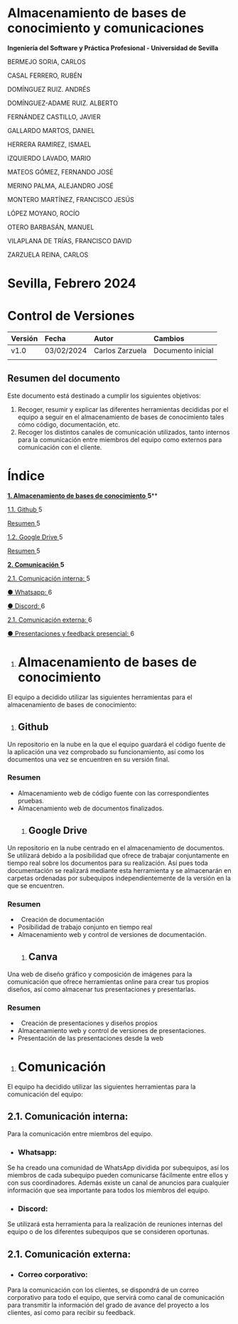 ﻿# Almacenamiento de bases de conocimiento y comunicaciones

<a name="_576gf9ppazqt"></a>**Ingeniería del Software y Práctica Profesional - Universidad de Sevilla**

BERMEJO SORIA, CARLOS

CASAL FERRERO, RUBÉN

DOMÍNGUEZ RUIZ. ANDRÉS

DOMÍNGUEZ-ADAME RUIZ. ALBERTO

FERNÁNDEZ CASTILLO, JAVIER

GALLARDO MARTOS, DANIEL

HERRERA RAMIREZ, ISMAEL

IZQUIERDO LAVADO, MARIO

MATEOS GÓMEZ, FERNANDO JOSÉ

MERINO PALMA, ALEJANDRO JOSÉ

MONTERO MARTÍNEZ, FRANCISCO JESÚS

LÓPEZ MOYANO, ROCÍO

OTERO BARBASÁN, MANUEL

VILAPLANA DE TRÍAS, FRANCISCO DAVID

ZARZUELA REINA, CARLOS
# <a name="_pg8quxt9d0oa"></a>**Sevilla, Febrero 2024**
# <a name="_z05qqri5g3tk"></a>Control de Versiones


|**Versión**|**Fecha**|**Autor**|**Cambios**|
| :- | :- | :- | :- |
|v1.0|03/02/2024|Carlos Zarzuela|Documento inicial|
|||||

## <a name="_lj1qgmxpo5ez"></a>**Resumen del documento**
Este documento está destinado a cumplir los siguientes objetivos:

1. Recoger, resumir y explicar las diferentes herramientas decididas por el equipo a seguir en el almacenamiento de bases de conocimiento tales cómo código, documentación, etc.
1. Recoger los distintos canales de comunicación utilizados, tanto internos para la comunicación entre miembros del equipo como externos para comunicación con el cliente.



# <a name="_1fob9te"></a>
# <a name="_9j8c07fxd5sy"></a>Índice
[**1. Almacenamiento de bases de conocimiento**	](#_3znysh7)**5****

[1.1. Github	](#_2et92p0)5

[Resumen	](#_vdxyxtj6279f)5

[1.2. Google Drive	](#_tyjcwt)5

[Resumen	](#_3eefzf7wraer)5

[**2. Comunicación**	](#_c4wbdg2rka12)**5**

[2.1. Comunicación interna:	](#_re4ogigp6xzq)5

[● Whatsapp:	](#_t25p2ybzg9o6)6

[● Discord:	](#_84t3uif5lwpq)6

[2.1. Comunicación externa:	](#_7gnavsdmhx31)6

[● Presentaciones y feedback presencial:	](#_4t00ixuyhgmg)6



















1. # <a name="_3znysh7"></a> Almacenamiento de bases de conocimiento
El equipo a decidido utilizar las siguientes herramientas para el almacenamiento de bases de conocimiento:
1. ## <a name="_2et92p0"></a>**Github**
Un repositorio en la nube en la que el equipo guardará el código fuente de la aplicación una vez comprobado su funcionamiento, así como los documentos una vez se encuentren en su versión final.
### <a name="_vdxyxtj6279f"></a>Resumen
- Almacenamiento web de código fuente con las correspondientes pruebas.
- Almacenamiento web de documentos finalizados.
  1. ## <a name="_tyjcwt"></a>**Google Drive**
Un repositorio en la nube centrado en el almacenamiento de documentos. Se utilizará debido a la posibilidad que ofrece de trabajar conjuntamente en tiempo real sobre los documentos para su realización. Así pues toda documentación se realizará mediante esta herramienta y se almacenarán en carpetas ordenadas por subequipos independientemente de la versión en la que se encuentren.
### <a name="_3eefzf7wraer"></a>Resumen
- ` `Creación de documentación
- Posibilidad de trabajo conjunto en tiempo real
- Almacenamiento web y control de versiones de documentación.
  1. ## <a name="_3w6vv5bkii96"></a> **Canva**
Una web de diseño gráfico y composición de imágenes para la comunicación que ofrece herramientas online para crear tus propios diseños, así como almacenar tus presentaciones y presentarlas.
### <a name="_g7719kbq10p3"></a>Resumen
- ` `Creación de presentaciones y diseños propios
- Almacenamiento web y control de versiones de presentaciones.
- Presentación de las presentaciones desde la web

1. # <a name="_c4wbdg2rka12"></a> Comunicación
El equipo ha decidido utilizar las siguientes herramientas para la comunicación del equipo:
## <a name="_re4ogigp6xzq"></a>2.1. Comunicación interna:
Para la comunicación entre miembros del equipo.
- ### <a name="_t25p2ybzg9o6"></a>Whatsapp:
Se ha creado una comunidad de WhatsApp dividida por subequipos, así los miembros de cada subequipo pueden comunicarse fácilmente entre ellos y con sus coordinadores. Además existe un canal de anuncios para cualquier información que sea importante para todos los miembros del equipo.
- ### <a name="_84t3uif5lwpq"></a>Discord:
Se utilizará esta herramienta para la realización de reuniones internas del equipo o de los diferentes subequipos que se consideren oportunas.
## <a name="_7gnavsdmhx31"></a>2.1. Comunicación externa:
- ### <a name="_4t00ixuyhgmg"></a>Correo corporativo:
Para la comunicación con los clientes, se dispondrá de un correo corporativo para todo el equipo, que servirá como canal de comunicación para transmitir la información del grado de avance del proyecto a los clientes, así como para recibir su feedback.

